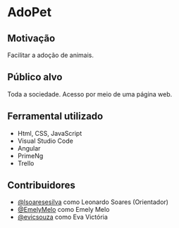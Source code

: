 # AdoPet

## Motivação
Facilitar a adoção de animais.

## Público alvo
Toda a sociedade. Acesso por meio de uma página web.

## Ferramental utilizado
- Html, CSS, JavaScript
- Visual Studio Code
- Angular
- PrimeNg
- Trello

## Contribuidores
- [@lsoaresesilva](https://github.com/lsoaresesilva) como Leonardo Soares (Orientador)
- [@EmelyMelo](https://github.com/EmelyMelo) como Emely Melo
- [@evicsouza](https://github.com/evicsouza) como Eva Victória

